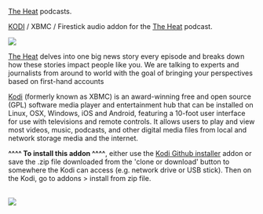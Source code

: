 <a href="https://america.cgtn.com">The Heat</a> podcasts.<br>

<a href="kodi.tv">KODI<a> / XBMC / Firestick audio addon for the <a href="https://america.cgtn.com">The Heat</a> podcast.<br>

<img src="https://is4-ssl.mzstatic.com/image/thumb/Podcasts113/v4/7b/4c/21/7b4c21f7-db3b-3ab1-ddab-fa85c270b7f6/mza_3185365652796229626.jpg/600x600bb.jpg"><br>

<a href="https://america.cgtn.com">The Heat</a> delves into one big news story every episode and breaks down how these stories impact people like you. We are talking to experts and journalists from around to world with the goal of bringing your perspectives based on first-hand accounts<br>

<a href="www.kodi.tv">Kodi</a> (formerly known as XBMC) is an award-winning free and open source (GPL) software media player and entertainment hub that can be installed on Linux, OSX, Windows, iOS and Android, featuring a 10-foot user interface for use with televisions and remote controls. It allows users to play and view most videos, music, podcasts, and other digital media files from local and network storage media and the internet.<br>

<b>^^^^ To install this addon ^^^^</b>, either use the <a href="https://www.tvaddons.co/github-browser-kodi/">Kodi Github installer</a> addon or save the .zip file downloaded from the 'clone or download' button to somewhere the Kodi can access (e.g. network drive or USB stick). Then on the Kodi, go to addons > install from zip file.<br>

<br><a href="http://www.kodi.tv"><img src="https://kodi.tv/sites/default/files/page/field_image/about--devices.jpg">
